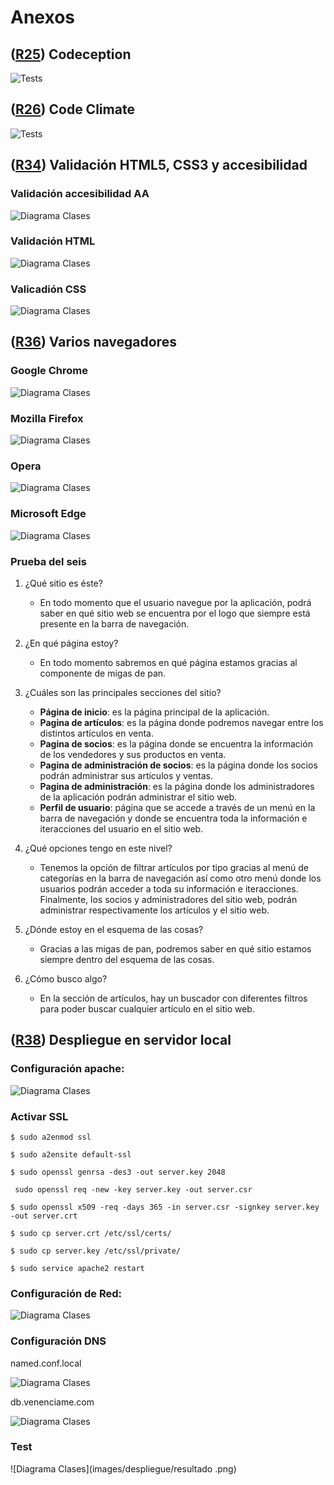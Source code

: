 # Anexos
## **([R25](https://github.com/alonsorgr/venenciame/issues/56)) Codeception**

![Tests](images/codeception.png)

## **([R26](https://github.com/alonsorgr/venenciame/issues/57)) Code Climate**
![Tests](images/code-climate.png)

## **([R34](https://github.com/alonsorgr/venenciame/issues/65)) Validación HTML5, CSS3 y accesibilidad**

### Validación accesibilidad AA
![Diagrama Clases](images/validacion-aa.png)
### Validación HTML
![Diagrama Clases](images/validacion-html.png)

### Valicadión CSS
![Diagrama Clases](images/validacion-css.png)

## **([R36](https://github.com/alonsorgr/venenciame/issues/67)) Varios navegadores**

### Google Chrome
![Diagrama Clases](images/chrome.png)

### Mozilla Firefox
![Diagrama Clases](images/firefox.png)

### Opera
![Diagrama Clases](images/opera.png)

### Microsoft Edge
![Diagrama Clases](images/edge.png)
### Prueba del seis

1. ¿Qué sitio es éste?
    - En todo momento que el usuario navegue por la aplicación, podrá saber en qué sitio web se encuentra por el logo que siempre está presente en la barra de navegación.

2. ¿En qué página estoy?
    - En todo momento sabremos en qué página estamos gracias al componente de migas de pan.

3. ¿Cuáles son las principales secciones del sitio?
    - **Página de inicio**: es la página principal de la aplicación.
    - **Pagina de artículos**: es la página donde podremos navegar entre los distintos artículos en venta.
    - **Pagina de socios**: es la página donde se encuentra la información de los vendedores y sus productos en venta.
    - **Pagina de administración de socios**: es la página donde los socios podrán administrar sus artículos y ventas.
    - **Pagina de administración**: es la página donde los administradores de la aplicación podrán administrar el sitio web.
    - **Perfil de usuario**: página que se accede a través de un menú en la barra de navegación y donde se encuentra toda la información e iteracciones del usuario en el sitio web.

4. ¿Qué opciones tengo en este nivel?
    -   Tenemos la opción de filtrar artículos por tipo gracias al menú de categorías en la barra de navegación así como otro menú donde los usuarios podrán acceder a toda su información e iteracciones.
    Finalmente, los socios y administradores del sitio web, podrán administrar respectivamente los artículos y el sitio web.

5. ¿Dónde estoy en el esquema de las cosas?
    - Gracias a las migas de pan, podremos saber en qué sitio estamos siempre dentro del esquema de las cosas.

6. ¿Cómo busco algo?
    - En la sección de artículos, hay un buscador con diferentes filtros para poder buscar cualquier artículo en el sitio web.

## **([R38](https://github.com/alonsorgr/venenciame/issues/69)) Despliegue en servidor local**

### Configuración apache:

![Diagrama Clases](images/despliegue/apache-config.png)

### Activar SSL
``$ sudo a2enmod ssl``

``$ sudo a2ensite default-ssl``

``$ sudo openssl genrsa -des3 -out server.key 2048``

`` sudo openssl req -new -key server.key -out server.csr``

``$ sudo openssl x509 -req -days 365 -in server.csr -signkey server.key -out server.crt``

``$ sudo cp server.crt /etc/ssl/certs/``

``$ sudo cp server.key /etc/ssl/private/``

``$ sudo service apache2 restart``

### Configuración de Red:

![Diagrama Clases](images/despliegue/red.png)

### Configuración DNS

named.conf.local

![Diagrama Clases](images/despliegue/dns-1.png)

db.venenciame.com

![Diagrama Clases](images/despliegue/dns-2.png)


### Test

![Diagrama Clases](images/despliegue/resultado
.png)